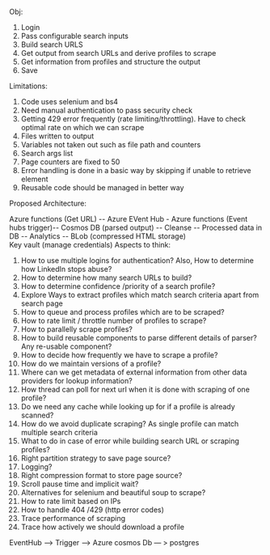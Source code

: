 Obj:

1. Login
2. Pass configurable search inputs 
3. Build search URLS
4. Get output from search URLs and derive profiles to scrape
5. Get information from profiles and structure the output
6. Save

Limitations:
  1. Code uses selenium and bs4
  2. Need manual authentication to pass security check
  3. Getting 429 error frequently (rate limiting/throttling). Have to check optimal rate on which we can scrape
  4. Files written to output
  5. Variables not taken out such as file path and counters
  6. Search args list
  7. Page counters are  fixed to 50
  8. Error handling is done in a basic way by skipping if unable to retrieve element
  9. Reusable code should be managed in better way
  
Proposed Architecture:


 Azure functions (Get URL) --  Azure EVent Hub - Azure functions (Event hubs trigger)-- Cosmos DB (parsed output) -- Cleanse -- Processed data in DB -- Analytics
                                                                                     -- BLob (compressed HTML storage)  
  Key vault (manage credentials)
Aspects to think:
1. How to use multiple logins for authentication? Also, How to determine how LinkedIn stops abuse?
2. How to determine how many search URLs to build?
3. How to determine confidence /priority of a search profile?
4. Explore Ways to extract profiles which match search criteria apart from search page
5. How to queue and process profiles which are to be scraped?
6. How to rate limit / throttle number of profiles to scrape?
7. How to parallelly scrape profiles?
8. How to build reusable components to parse different details of parser? Any re-usable component?
9. How to decide how frequently we have to scrape a profile?
10. How do we maintain versions of a profile?
11. Where can we get metadata of external information from other data providers for lookup information?
12. How thread can poll for next url when it is done with scraping of one profile?
13. Do we need any cache while looking up for if a profile is already scanned?
14. How do we avoid duplicate scraping? As single profile can match multiple search criteria 
15. What to do in case of error while building search URL or  scraping profiles?
16. Right partition strategy to save page source?
17. Logging?
18. Right compression format to store page source?
19. Scroll pause time and implicit wait?
20. Alternatives for selenium and beautiful soup to scrape?
21. How to rate limit based on IPs
22. How to handle 404 /429 (http error codes)
23. Trace performance of scraping
24. Trace how actively we should download a profile

EventHub —> Trigger —> Azure cosmos Db — > postgres
